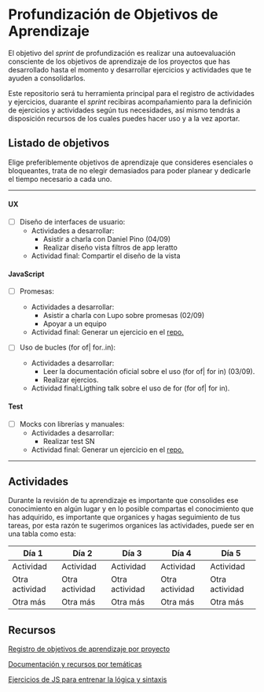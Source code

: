 # Profundización de Objetivos de Aprendizaje

El objetivo del *sprint* de profundización es realizar una autoevaluación consciente de los objetivos de aprendizaje de los proyectos que has desarrollado hasta el momento y desarrollar ejercicios y actividades que te ayuden a consolidarlos.

Este repositorio será tu herramienta principal para el registro de actividades y ejercicios, duarante el *sprint* recibiras acompañamiento para la definición de ejercicios y actividades según tus necesidades, así mismo tendrás a disposición recursos de los cuales puedes hacer uso y a la vez aportar.


## Listado de objetivos
Elige preferiblemente objetivos de aprendizaje que consideres esenciales o bloqueantes, trata de no elegir demasiados para poder planear y dedicarle el tiempo necesario a cada uno.

----

#### UX
    
- [ ] Diseño de interfaces de usuario:
    - Actividades a desarrollar:
        * Asistir a charla con Daniel Pino (04/09)
        * Realizar diseño vista filtros de app leratto
    - Actividad final: Compartir el diseño de la vista
    
    
#### JavaScript
    
- [ ] Promesas:
    - Actividades a desarrollar:
        * Asistir a charla con Lupo sobre promesas (02/09)
        * Apoyar a un equipo 
    - Actividad final: Generar un ejercicio en el [repo.](https://github.com/dapino/daily-js) 
    
- [ ] Uso de bucles (for of| for..in):
    - Actividades a desarrollar:
        * Leer la documentación oficial sobre el uso (for of| for in) (03/09).
        * Realizar ejercios.
    - Actividad final:Ligthing talk sobre el uso de for (for of| for in).
    
    

#### Test
    
- [ ] Mocks con librerías y manuales:
    - Actividades a desarrollar:
        * Realizar test SN
    - Actividad final: Generar un ejercicio en el [repo.](https://github.com/dapino/daily-js) 
    
----


## Actividades
Durante la revisión de tu aprendizaje es importante que consolides ese conocimiento en algún lugar y en lo posible compartas el conocimiento que has adquirido, es importante que organices y hagas seguimiento de tus tareas, por esta razón te sugerimos organices las actividades, puede ser en una tabla como esta:

| Día 1 | Día 2 | Día 3 |  Día 4 |  Día 5 | 
| - | - | - | - | - | 
| Actividad | Actividad | Actividad | Actividad | Actividad | 
| Otra actividad | Otra actividad | Otra actividad | Otra actividad | Otra actividad | 
| Otra más | Otra más | Otra más | Otra más | Otra más |


## Recursos
[Registro de objetivos de aprendizaje por proyecto](https://docs.google.com/spreadsheets/d/1COBWl-Mu4d1tvEIdOIY8qkgB6Wklxmwss0neMVGCMJs/edit#gid=502701538)

[Documentación y recursos por temáticas](https://github.com/dapino/Learning-Resources)

[Ejercicios de JS para entrenar la lógica y sintaxis](https://github.com/dapino/daily-js)

